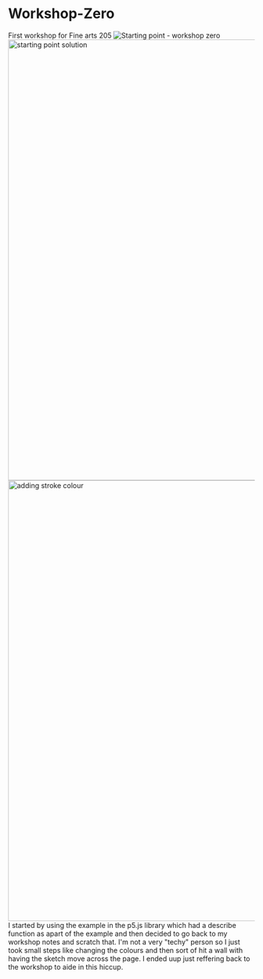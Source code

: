 # Workshop-Zero
First workshop for Fine arts 205 
![Starting point - workshop zero](https://github.com/user-attachments/assets/98e08dc1-3218-4dc2-9368-f10f32985854)
<img width="899" alt="starting point solution" src="https://github.com/user-attachments/assets/ea060345-3a46-4840-93de-78277ff8582f" />
<img width="899" alt="adding stroke colour" src="https://github.com/user-attachments/assets/60d554a7-459f-4449-a115-6a7e155a768c" />
I started by using the example in the p5.js library which had a describe function as apart of the example and then decided to go back to my workshop notes and scratch that. I'm not a very "techy" person so I just took small steps like changing the colours and then sort of hit a wall with having the sketch move across the page. I ended uup just reffering back to the workshop to aide in this hiccup. 
